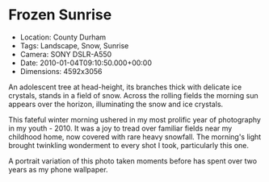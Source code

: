 # Frozen Sunrise

- Location: County Durham
- Tags: Landscape, Snow, Sunrise
- Camera: SONY DSLR-A550
- Date: 2010-01-04T09:10:50.000+00:00
- Dimensions: 4592x3056

An adolescent tree at head-height, its branches thick with delicate ice crystals, stands in a field of snow. Across the rolling fields the morning sun appears over the horizon, illuminating the snow and ice crystals.

This fateful winter morning ushered in my most prolific year of photography in my youth - 2010. It was a joy to tread over familiar fields near my childhood home, now covered with rare heavy snowfall. The morning's light brought twinkling wonderment to every shot I took, particularly this one.

A portrait variation of this photo taken moments before has spent over two years as my phone wallpaper.

